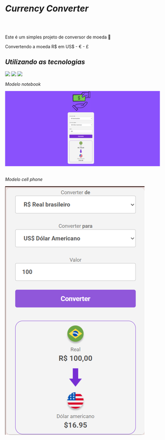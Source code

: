 <h1><i>Currency Converter</i></h1>
<br>
<br>
<p>Este é um simples projeto de conversor de moeda 🤑</p>
<p>Convertendo a moeda R$ em US$ - € - £ </p>
<h2><i>Utilizando as tecnologias</i></h2>
<img src="https://img.shields.io/badge/HTML5-E34F26?style=for-the-badge&logo=html5&logoColor=white")>
<img src="https://img.shields.io/badge/CSS3-1572B6?style=for-the-badge&logo=css3&logoColor=white")>
<img src="https://img.shields.io/badge/JavaScript-F7DF1E?style=for-the-badge&logo=javascript&logoColor=black")>
<br>
<p><i>Modelo notebook</i></p>
<img src="https://github.com/Jackson014/JS-Conversor-de-money/blob/main/assests/Captura%20de%20tela%202025-03-03%20124246.png")>
<br>
<br>
<p><i>Modelo cell phone</i></p>
<img src="https://github.com/Jackson014/JS-Conversor-de-money/blob/main/assests/Captura%20de%20tela%202025-03-03%20124217.png")>
